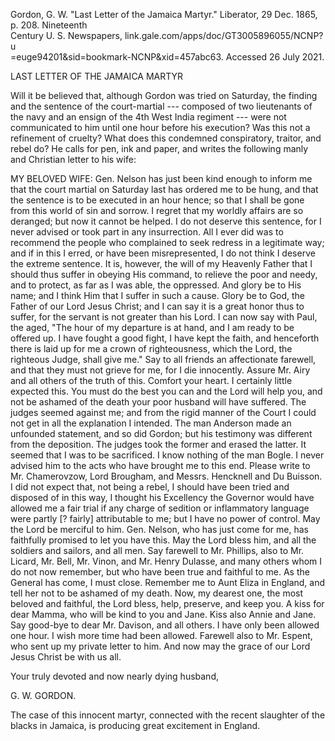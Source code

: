 ---
---

Gordon, G. W. \"Last Letter of the Jamaica Martyr.\" Liberator, 29 Dec.
1865, p. 208. Nineteenth\
Century U. S. Newspapers, link.gale.com/apps/doc/GT3005896055/NCNP?u\
=euge94201&sid=bookmark-NCNP&xid=457abc63. Accessed 26 July 2021.

LAST LETTER OF THE JAMAICA MARTYR

Will it be believed that, although Gordon was tried on Saturday, the
finding and the sentence of the court-martial --- composed of two
lieutenants of the navy and an ensign of the 4th West India regiment ---
were not communicated to him until one hour before his execution? Was
this not a refinement of cruelty? What does this condemned conspiratory,
traitor, and rebel do? He calls for pen, ink and paper, and writes the
following manly and Christian letter to his wife:

MY BELOVED WIFE: Gen. Nelson has just been kind enough to inform me that
the court martial on Saturday last has ordered me to be hung, and that
the sentence is to be executed in an hour hence; so that I shall be gone
from this world of sin and sorrow. I regret that my worldly affairs are
so deranged; but now it cannot be helped. I do not deserve this
sentence, for I never advised or took part in any insurrection. All I
ever did was to recommend the people who complained to seek redress in a
legitimate way; and if in this I erred, or have been misrepresented, I
do not think I deserve the extreme sentence. It is, however, the will of
my Heavenly Father that I should thus suffer in obeying His command, to
relieve the poor and needy, and to protect, as far as I was able, the
oppressed. And glory be to His name; and I think Him that I suffer in
such a cause. Glory be to God, the Father of our Lord Jesus Christ; and
I can say it is a great honor thus to suffer, for the servant is not
greater than his Lord. I can now say with Paul, the aged, "The hour of
my departure is at hand, and I am ready to be offered up. I have fought
a good fight, I have kept the faith, and henceforth there is laid up for
me a crown of righteousness, which the Lord, the righteous Judge, shall
give me." Say to all friends an affectionate farewell, and that they
must not grieve for me, for I die innocently. Assure Mr. Airy and all
others of the truth of this. Comfort your heart. I certainly little
expected this. You must do the best you can and the Lord will help you,
and not be ashamed of the death your poor husband will have suffered.
The judges seemed against me; and from the rigid manner of the Court I
could not get in all the explanation I intended. The man Anderson made
an unfounded statement, and so did Gordon; but his testimony was
different from the deposition. The judges took the former and erased the
latter. It seemed that I was to be sacrificed. I know nothing of the man
Bogle. I never advised him to the acts who have brought me to this end.
Please write to Mr. Chamerovzow, Lord Brougham, and Messrs. Hencknell
and Du Buisson. I did not expect that, not being a rebel, I should have
been tried and disposed of in this way, I thought his Excellency the
Governor would have allowed me a fair trial if any charge of sedition or
inflammatory language were partly \[? fairly\] attributable to me; but I
have no power of control. May the Lord be merciful to him. Gen. Nelson,
who has just come for me, has faithfully promised to let you have this.
May the Lord bless him, and all the soldiers and sailors, and all men.
Say farewell to Mr. Phillips, also to Mr. Licard, Mr. Bell, Mr. Vinon,
and Mr. Henry Dulasse, and many others whom I do not now remember, but
who have been true and faithful to me. As the General has come, I must
close. Remember me to Aunt Eliza in England, and tell her not to be
ashamed of my death. Now, my dearest one, the most beloved and faithful,
the Lord bless, help, preserve, and keep you. A kiss for dear Mamma, who
will be kind to you and Jane. Kiss also Annie and Jane. Say good-bye to
dear Mr. Davison, and all others. I have only been allowed one hour. I
wish more time had been allowed. Farewell also to Mr. Espent, who sent
up my private letter to him. And now may the grace of our Lord Jesus
Christ be with us all.

Your truly devoted and now nearly dying husband,

G. W. GORDON.

The case of this innocent martyr, connected with the recent slaughter of
the blacks in Jamaica, is producing great excitement in England.
